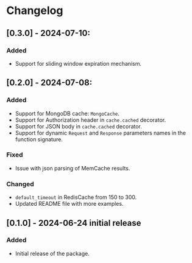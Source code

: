 # Changelog

## [0.3.0] - 2024-07-10:

### Added

- Support for sliding window expiration mechanism.

## [0.2.0] - 2024-07-08:

### Added

- Support for MongoDB cache: `MongoCache`.
- Support for Authorization header in `cache.cached` decorator.
- Support for JSON body in `cache.cached` decorator.
- Support for dynamic `Request` and `Response` parameters names in the function signature.

### Fixed

- Issue with json parsing of MemCache results.

### Changed

- `default_timeout` in RedisCache from 150 to 300.
- Updated README file with more examples.

## [0.1.0] - 2024-06-24 initial release

### Added

- Initial release of the package.
